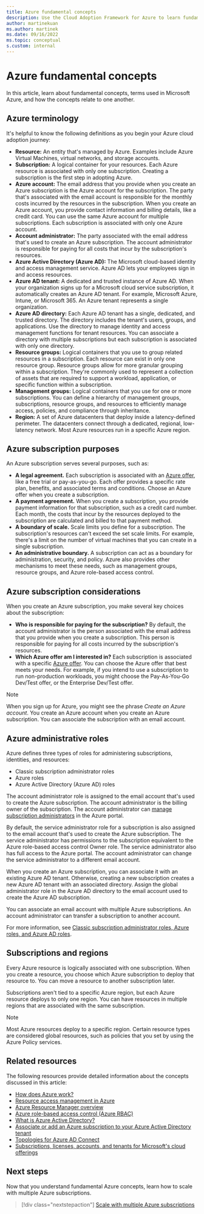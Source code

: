 ```yaml
---
title: Azure fundamental concepts
description: Use the Cloud Adoption Framework for Azure to learn fundamental concepts and terms used in Azure and how the concepts relate to one another.
author: martinekuan
ms.author: martinek
ms.date: 09/16/2022
ms.topic: conceptual
s.custom: internal
---
```


# Azure fundamental concepts

In this article, learn about fundamental concepts, terms used in Microsoft Azure, and how the concepts relate to one another.

## Azure terminology

It's helpful to know the following definitions as you begin your Azure cloud adoption journey:

- **Resource:** An entity that's managed by Azure. Examples include Azure Virtual Machines, virtual networks, and storage accounts.
- **Subscription:** A logical container for your resources. Each Azure resource is associated with only one subscription. Creating a subscription is the first step in adopting Azure.
- **Azure account:** The email address that you provide when you create an Azure subscription is the Azure account for the subscription. The party that's associated with the email account is responsible for the monthly costs incurred by the resources in the subscription. When you create an Azure account, you provide contact information and billing details, like a credit card. You can use the same Azure account for multiple subscriptions. Each subscription is associated with only one Azure account.
- **Account administrator:** The party associated with the email address that's used to create an Azure subscription. The account administrator is responsible for paying for all costs that incur by the subscription's resources.
- **Azure Active Directory (Azure AD):** The Microsoft cloud-based identity and access management service. Azure AD lets your employees sign in and access resources.
- **Azure AD tenant:** A dedicated and trusted instance of Azure AD. When your organization signs up for a Microsoft cloud service subscription, it automatically creates an Azure AD tenant. For example, Microsoft Azure, Intune, or Microsoft 365. An Azure tenant represents a single organization.
- **Azure AD directory:** Each Azure AD tenant has a single, dedicated, and trusted directory. The directory includes the tenant's users, groups, and applications. Use the directory to manage identity and access management functions for tenant resources. You can associate a directory with multiple subscriptions but each subscription is associated with only one directory.
- **Resource groups:** Logical containers that you use to group related resources in a subscription. Each resource can exist in only one resource group. Resource groups allow for more granular grouping within a subscription. They're commonly used  to represent a collection of assets that are required to support a workload, application, or specific function within a subscription.
- **Management groups:** Logical containers that you use for one or more subscriptions. You can define a hierarchy of management groups, subscriptions, resource groups, and resources to efficiently manage access, policies, and compliance through inheritance.
- **Region:** A set of Azure datacenters that deploy inside a latency-defined perimeter. The datacenters connect through a dedicated, regional, low-latency network. Most Azure resources run in a specific Azure region.

## Azure subscription purposes

An Azure subscription serves several purposes, such as:

- **A legal agreement.** Each subscription is associated with an [Azure offer](https://azure.microsoft.com/support/legal/offer-details), like a free trial or pay-as-you-go. Each offer provides a specific rate plan, benefits, and associated terms and conditions. Choose an Azure offer when you create a subscription.
- **A payment agreement.** When you create a subscription, you provide payment information for that subscription, such as a credit card number. Each month, the costs that incur by the resources deployed to the subscription are calculated and billed to that payment method.
- **A boundary of scale.** Scale limits you define for a subscription. The subscription's resources can't exceed the set scale limits. For example, there's a limit on the number of virtual machines that you can create in a single subscription.
- **An administrative boundary.** A subscription can act as a boundary for administration, security, and policy. Azure also provides other mechanisms to meet these needs, such as management groups, resource groups, and Azure role-based access control.

## Azure subscription considerations

When you create an Azure subscription, you make several key choices about the subscription:

- **Who is responsible for paying for the subscription?** By default, the account administrator is the person associated with the email address that you provide when you create a subscription. This person is responsible for paying for all costs incurred by the subscription's resources.
- **Which Azure offer am I interested in?** Each subscription is associated with a specific [Azure offer](https://azure.microsoft.com/support/legal/offer-details). You can choose the Azure offer that best meets your needs. For example, if you intend to use a subscription to run non-production workloads, you might choose the Pay-As-You-Go Dev/Test offer, or the Enterprise Dev/Test offer.

> [!NOTE]
> When you sign up for Azure, you might see the phrase *Create an Azure account*. You create an Azure account when you create an Azure subscription. You can associate the subscription with an email account.

## Azure administrative roles

Azure defines three types of roles for administering subscriptions, identities, and resources:

- Classic subscription administrator roles
- Azure roles
- Azure Active Directory (Azure AD) roles

The account administrator role is assigned to the email account that's used to create the Azure subscription. The account administrator is the billing owner of the subscription. The account administrator can [manage subscription administrators](/azure/cost-management-billing/manage/add-change-subscription-administrator) in the Azure portal.

By default, the service administrator role for a subscription is also assigned to the email account that's used to create the Azure subscription. The service administrator has permissions to the subscription equivalent to the Azure role-based access control Owner role. The service administrator also has full access to the Azure portal. The account administrator can change the service administrator to a different email account.

When you create an Azure subscription, you can associate it with an existing Azure AD tenant. Otherwise, creating a new subscription creates a new Azure AD tenant with an associated directory. Assign the global administrator role in the Azure AD directory to the email account used to create the Azure AD subscription.

You can associate an email account with multiple Azure subscriptions. An account administrator can transfer a subscription to another account.

For more information, see [Classic subscription administrator roles, Azure roles, and Azure AD roles](/azure/role-based-access-control/rbac-and-directory-admin-roles).

## Subscriptions and regions

Every Azure resource is logically associated with one subscription. When you create a resource, you choose which Azure subscription to deploy that resource to. You can move a resource to another subscription later.

Subscriptions aren't tied to a specific Azure region, but each Azure resource deploys to only one region. You can have resources in multiple regions that are associated with the same subscription.

> [!NOTE]
> Most Azure resources deploy to a specific region. Certain resource types are considered global resources, such as policies that you set by using the Azure Policy services.

## Related resources

The following resources provide detailed information about the concepts discussed in this article:

- [How does Azure work?](../../get-started/what-is-azure.md)
- [Resource access management in Azure](../../get-started/how-azure-resource-manager-works.md)
- [Azure Resource Manager overview](/azure/azure-resource-manager/management/overview)
- [Azure role-based access control (Azure RBAC)](/azure/role-based-access-control/overview)
- [What is Azure Active Directory?](/azure/active-directory/fundamentals/active-directory-whatis)
- [Associate or add an Azure subscription to your Azure Active Directory tenant](/azure/active-directory/fundamentals/active-directory-how-subscriptions-associated-directory)
- [Topologies for Azure AD Connect](/azure/active-directory/hybrid/plan-connect-topologies)
- [Subscriptions, licenses, accounts, and tenants for Microsoft's cloud offerings](/microsoft-365/enterprise/subscriptions-licenses-accounts-and-tenants-for-microsoft-cloud-offerings)

## Next steps

Now that you understand fundamental Azure concepts, learn how to scale with multiple Azure subscriptions.

> [!div class="nextstepaction"]
> [Scale with multiple Azure subscriptions](../azure-best-practices/scale-subscriptions.md)
